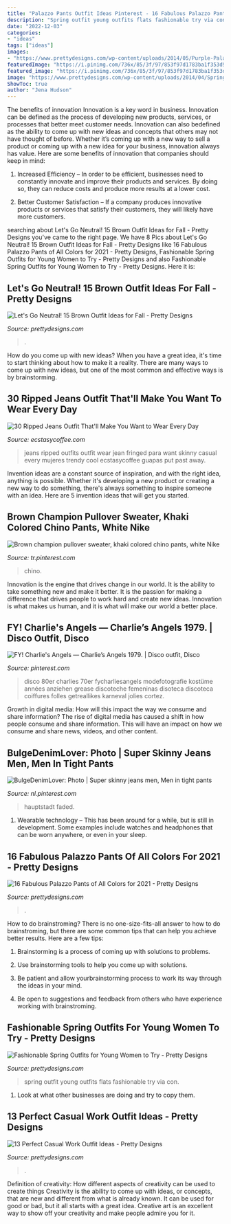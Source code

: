 ```yaml
---
title: "Palazzo Pants Outfit Ideas Pinterest - 16 Fabulous Palazzo Pants Of All Colors For 2021"
description: "Spring outfit young outfits flats fashionable try via con"
date: "2022-12-03"
categories:
- "ideas"
tags: ["ideas"]
images:
- "https://www.prettydesigns.com/wp-content/uploads/2014/05/Purple-Palazzo-Pants.jpg"
featuredImage: "https://i.pinimg.com/736x/85/3f/97/853f97d1783ba1f353d9e61717e7dbce.jpg"
featured_image: "https://i.pinimg.com/736x/85/3f/97/853f97d1783ba1f353d9e61717e7dbce.jpg"
image: "https://www.prettydesigns.com/wp-content/uploads/2014/04/Spring-Outfit-with-Flats.jpg"
ShowToc: true
author: "Jena Hudson"
---
```



The benefits of innovation
Innovation is a key word in business. Innovation can be defined as the process of developing new products, services, or processes that better meet customer needs. Innovation can also bedefined as the ability to come up with new ideas and concepts that others may not have thought of before. Whether it’s coming up with a new way to sell a product or coming up with a new idea for your business, innovation always has value. Here are some benefits of innovation that companies should keep in mind: 
1) Increased Efficiency – In order to be efficient, businesses need to constantly innovate and improve their products and services. By doing so, they can reduce costs and produce more results at a lower cost. 

2) Better Customer Satisfaction – If a company produces innovative products or services that satisfy their customers, they will likely have more customers.

	

		
searching about Let&#039;s Go Neutral! 15 Brown Outfit Ideas for Fall - Pretty Designs you've came to the right page. We have 8 Pics about Let&#039;s Go Neutral! 15 Brown Outfit Ideas for Fall - Pretty Designs like 16 Fabulous Palazzo Pants of All Colors for 2021 - Pretty Designs, Fashionable Spring Outfits for Young Women to Try - Pretty Designs and also Fashionable Spring Outfits for Young Women to Try - Pretty Designs. Here it is:
		
    
## Let&#039;s Go Neutral! 15 Brown Outfit Ideas For Fall - Pretty Designs

<img loading=lazy src="http://www.prettydesigns.com/wp-content/uploads/2014/09/Fashionable-Brown-Outfit-Idea-for-Fall.jpg" onerror="this.onerror=null;this.src='https://tse2.mm.bing.net/th?id=OIP.g7HomAP3TkK73h86ICiUpQAAAA&amp;pid=15.1';" alt="Let&#039;s Go Neutral! 15 Brown Outfit Ideas for Fall - Pretty Designs">

_Source: prettydesigns.com_

>. 

	

How do you come up with new ideas?
When you have a great idea, it's time to start thinking about how to make it a reality. There are many ways to come up with new ideas, but one of the most common and effective ways is by brainstorming.

    
## 30 Ripped Jeans Outfit That&#039;ll Make You Want To Wear Every Day

<img loading=lazy src="https://i1.wp.com/www.ecstasycoffee.com/wp-content/uploads/2016/09/Outfits-with-Ripped-Jeans-2.jpg" onerror="this.onerror=null;this.src='https://tse3.mm.bing.net/th?id=OIP.H4_UFqeMR8nCanra5IfqwQHaLS&amp;pid=15.1';" alt="30 Ripped Jeans Outfit That&#039;ll Make You Want to Wear Every Day">

_Source: ecstasycoffee.com_

>jeans ripped outfits outfit wear jean fringed para want skinny casual every mujeres trendy cool ecstasycoffee guapas put past away. 

	

Invention ideas are a constant source of inspiration, and with the right idea, anything is possible. Whether it's developing a new product or creating a new way to do something, there's always something to inspire someone with an idea. Here are 5 invention ideas that will get you started.

    
## Brown Champion Pullover Sweater, Khaki Colored Chino Pants, White Nike

<img loading=lazy src="https://i.pinimg.com/736x/5a/04/e4/5a04e440b10a3af1089ff38ce9d042cd.jpg" onerror="this.onerror=null;this.src='https://tse2.mm.bing.net/th?id=OIP.6puIx2dYHDf1X_q-bL0boAHaN0&amp;pid=15.1';" alt="Brown champion pullover sweater, khaki colored chino pants, white Nike">

_Source: tr.pinterest.com_

>chino. 

	

Innovation is the engine that drives change in our world. It is the ability to take something new and make it better. It is the passion for making a difference that drives people to work hard and create new ideas. Innovation is what makes us human, and it is what will make our world a better place.

    
## FY! Charlie&#039;s Angels — Charlie’s Angels 1979. | Disco Outfit, Disco

<img loading=lazy src="https://i.pinimg.com/736x/c9/1d/a4/c91da46b87bda436c142ba493ec171e6.jpg" onerror="this.onerror=null;this.src='https://tse2.mm.bing.net/th?id=OIP.RdNsD3b4xIDXz0a20qPHBQAAAA&amp;pid=15.1';" alt="FY! Charlie&#039;s Angels — Charlie’s Angels 1979. | Disco outfit, Disco">

_Source: pinterest.com_

>disco 80er charlies 70er fycharliesangels modefotografie kostüme années anziehen grease discoteche femeninas disoteca discoteca coiffures folles getreallikes karneval jolies cortez. 

	

Growth in digital media: How will this impact the way we consume and share information?
The rise of digital media has caused a shift in how people consume and share information. This will have an impact on how we consume and share news, videos, and other content.

    
## BulgeDenimLover: Photo | Super Skinny Jeans Men, Men In Tight Pants

<img loading=lazy src="https://i.pinimg.com/736x/85/3f/97/853f97d1783ba1f353d9e61717e7dbce.jpg" onerror="this.onerror=null;this.src='https://tse1.mm.bing.net/th?id=OIP.i0RQMxUe6MW4pc5CFQB72QHaLy&amp;pid=15.1';" alt="BulgeDenimLover: Photo | Super skinny jeans men, Men in tight pants">

_Source: nl.pinterest.com_

>hauptstadt faded. 

	

1. Wearable technology – This has been around for a while, but is still in development. Some examples include watches and headphones that can be worn anywhere, or even in your sleep.

    
## 16 Fabulous Palazzo Pants Of All Colors For 2021 - Pretty Designs

<img loading=lazy src="https://www.prettydesigns.com/wp-content/uploads/2014/05/Purple-Palazzo-Pants.jpg" onerror="this.onerror=null;this.src='https://tse4.mm.bing.net/th?id=OIP.5GAitGMjSux1nCf1EFfYigHaLA&amp;pid=15.1';" alt="16 Fabulous Palazzo Pants of All Colors for 2021 - Pretty Designs">

_Source: prettydesigns.com_

>. 

	

How to do brainstroming?
There is no one-size-fits-all answer to how to do brainstroming, but there are some common tips that can help you achieve better results. Here are a few tips:
1. Brainstorming is a process of coming up with solutions to problems.

2. Use brainstorming tools to help you come up with solutions.

3. Be patient and allow yourbrainstorming process to work its way through the ideas in your mind.

4. Be open to suggestions and feedback from others who have experience working with brainstroming.

    
## Fashionable Spring Outfits For Young Women To Try - Pretty Designs

<img loading=lazy src="https://www.prettydesigns.com/wp-content/uploads/2014/04/Spring-Outfit-with-Flats.jpg" onerror="this.onerror=null;this.src='https://tse3.mm.bing.net/th?id=OIP.0YMIoIhHUXQ2SrFzgAhUJgHaK2&amp;pid=15.1';" alt="Fashionable Spring Outfits for Young Women to Try - Pretty Designs">

_Source: prettydesigns.com_

>spring outfit young outfits flats fashionable try via con. 

	

1. Look at what other businesses are doing and try to copy them.

    
## 13 Perfect Casual Work Outfit Ideas - Pretty Designs

<img loading=lazy src="http://www.prettydesigns.com/wp-content/uploads/2016/07/13-perfect-casual-work-outfit-ideas-11.jpg" onerror="this.onerror=null;this.src='https://tse4.mm.bing.net/th?id=OIP.wbSTv8Xy6X4e2Hl9X2S_JAHaKE&amp;pid=15.1';" alt="13 Perfect Casual Work Outfit Ideas - Pretty Designs">

_Source: prettydesigns.com_

>. 

	

Definition of creativity: How different aspects of creativity can be used to create things
Creativity is the ability to come up with ideas, or concepts, that are new and different from what is already known. It can be used for good or bad, but it all starts with a great idea. Creative art is an excellent way to show off your creativity and make people admire you for it.

